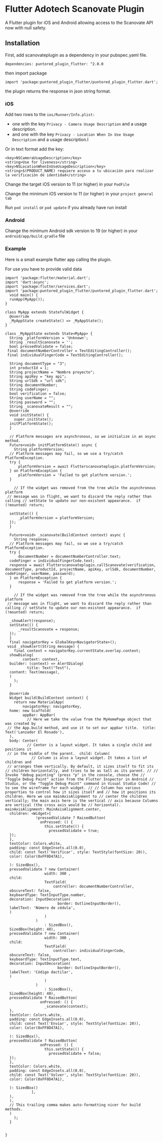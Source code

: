 # Flutter Adotech Scanovate Plugin


A Flutter plugin for iOS and Android allowing access to the Scanovate API now with null safety.

## Installation

First, add scanovateplugin as a dependency in your pubspec.yaml file.

`dependencies:
  puntored_plugin_flutter: ^2.0.0`
  
then import package

`import 'package:puntored_plugin_flutter/puntored_plugin_flutter.dart';`

the plugin returns the response in json string format.  
### iOS
Add two rows to the `ios/Runner/Info.plist:`

* one with the key `Privacy - Camera Usage Description` and a usage description.
* and one with the key `Privacy - Location When In Use Usage Description` and a usage description.I

Or in text format add the key:


    <key>NSCameraUsageDescription</key>
    <string>Use for liveness</string>
	<key>NSLocationWhenInUseUsageDescription</key>
 	<string>$(PRODUCT_NAME) requiere acceso a tu ubicación para realizar la verificación de identidad</string>

Change the target iOS  version to 11 (or higher) in your `PodFile`

Change the minimum iOS  version to 11 (or higher) in your `project general tab`

Run `pod install` or `pod update` if you already have run install

### Android

Change the minimum Android sdk version to 19 (or higher) in your `android/app/build.gradle` file

### Example

Here is a small example flutter app calling the plugin. 

For use you have to provide valid data

    import 'package:flutter/material.dart';  
    import 'dart:async';  
    import 'package:flutter/services.dart';  
    import 'package:puntored_plugin_flutter/puntored_plugin_flutter.dart';
	  void main() {  
	  runApp(MyApp());  
	}	 	 
  
	class MyApp extends StatefulWidget {  
	  @override  
	  _MyAppState createState() => _MyAppState();  
	}  
  
	class _MyAppState extends State<MyApp> {  
	  String _platformVersion = 'Unknown';  
	  String _resultScanovate = '';  
	  bool pressedValidate = false;  
	 final documentNumberController = TextEditingController();  
	 final individualFingerCode = TextEditingController();  
	  
	  String documentType = "3";  
	  int productId = 1;  
	  String projectName = "Nombre proyecto";  
	  String apiKey = "key api";  
	  String urlSdk = "url sdk";  
	  String documentNumber;  
	  String codeFinger;  
	  bool verification = false;
	  String userName = "";
	  String password = "";  
	  String _scanovateResult = "";  
	  @override  
	  void initState() {  
	    super.initState();  
	  initPlatformState();  
	  }  
	  
	  // Platform messages are asynchronous, so we initialize in an async method.  
	  Future<void> initPlatformState() async {  
	    String platformVersion;  
	  // Platform messages may fail, so we use a try/catch PlatformException.  
	  try {  
	      platformVersion = await Flutterscanovateplugin.platformVersion;  
	  } on PlatformException {  
	      platformVersion = 'Failed to get platform version.';  
	  }  
	  
	    // If the widget was removed from the tree while the asynchronous platform  
	 // message was in flight, we want to discard the reply rather than calling // setState to update our non-existent appearance.  if (!mounted) return;  
	  
	  setState(() {  
	      _platformVersion = platformVersion;  
	  });  
	  }  
	  
	  Future<void> _scanovate(BuildContext context) async {  
	    String response;  
	  // Platform messages may fail, so we use a try/catch PlatformException.  
	  try {  
	      documentNumber = documentNumberController.text;  
	  codeFinger = individualFingerCode.text;  
	  response = await Flutterscanovateplugin.callScanovate(verification, documentType, productId, projectName, apiKey, urlSdk, documentNumber, codeFinger, userName, password);  
	  } on PlatformException {  
	      response = 'Failed to get platform version.';  
	  }  
	  
	    // If the widget was removed from the tree while the asynchronous platform  
	 // message was in flight, we want to discard the reply rather than calling // setState to update our non-existent appearance.  if (!mounted) return;  
	  
	  _showAlert(response);  
	  setState(() {  
	      _resultScanovate = response;  
	  });  
	  }  
	  final navigatorKey = GlobalKey<NavigatorState>();  
	 void _showAlert(String message) {  
	    final context = navigatorKey.currentState.overlay.context;  
	  showDialog(  
	        context: context,  
	  builder: (context) => AlertDialog(  
	          title: Text("Test"),  
	  content: Text(message),  
	  )  
	    );  
	  }  
	  
	  @override  
	  Widget build(BuildContext context) {  
	    return new MaterialApp(  
	        navigatorKey: navigatorKey,  
	  home: new Scaffold(  
	        appBar: AppBar(  
	          // Here we take the value from the MyHomePage object that was created by  
	 // the App.build method, and use it to set our appbar title.  title: Text('Lanzador El Rosado'),  
	  ),  
	  body: Center(  
	          // Center is a layout widget. It takes a single child and positions it  
	 // in the middle of the parent.  child: Column(  
	            // Column is also a layout widget. It takes a list of children and  
	 // arranges them vertically. By default, it sizes itself to fit its // children horizontally, and tries to be as tall as its parent. // // Invoke "debug painting" (press "p" in the console, choose the // "Toggle Debug Paint" action from the Flutter Inspector in Android // Studio, or the "Toggle Debug Paint" command in Visual Studio Code) // to see the wireframe for each widget. // // Column has various properties to control how it sizes itself and // how it positions its children. Here we use mainAxisAlignment to // center the children vertically; the main axis here is the vertical // axis because Columns are vertical (the cross axis would be // horizontal).  mainAxisAlignment: MainAxisAlignment.center,  
	  children: <Widget>[  
	              !pressedValidate ? RaisedButton(  
	                onPressed: () {  
	                  this.setState(() {  
	                    pressedValidate = true;  
	  });  
	  },  
	  textColor: Colors.white,  
	  padding: const EdgeInsets.all(0.0),  
	  child: const Text('Verificar', style: TextStyle(fontSize: 20)),  
	  color: Color(0xFF0D47A1),  
	  
	  ): SizedBox(),  
	  pressedValidate ? new Container(  
	                  width: 300 ,  
	  child:  
	                  TextField(  
	                      controller: documentNumberController,  
	  obscureText: false,  
	  keyboardType: TextInputType.number,  
	  decoration: InputDecoration(  
	                        border: OutlineInputBorder(),  
	  labelText: 'Número de cédula',  
	  )  
	                  )  
	              )  
	                  : SizedBox(),  
	  SizedBox(height: 40),  
	  pressedValidate ? new Container(  
	                  width: 300 ,  
	  child:  
	                  TextField(  
	                      controller: individualFingerCode,  
	  obscureText: false,  
	  keyboardType: TextInputType.text,  
	  decoration: InputDecoration(  
	                        border: OutlineInputBorder(),  
	  labelText: 'Código dactilar',  
	  )  
	                  )  
	              )  
	                  : SizedBox(),  
	  SizedBox(height: 40),  
	  pressedValidate ? RaisedButton(  
	                onPressed: () {  
	                  _scanovate(context);  
	  },  
	  textColor: Colors.white,  
	  padding: const EdgeInsets.all(0.0),  
	  child: const Text('Enviar', style: TextStyle(fontSize: 20)),  
	  color: Color(0xFF0D47A1),  
	  
	  ): SizedBox(),  
	  pressedValidate ? RaisedButton(  
	                onPressed: () {  
	                  this.setState(() {  
	                    pressedValidate = false;  
	  });  
	  },  
	  textColor: Colors.white,  
	  padding: const EdgeInsets.all(0.0),  
	  child: const Text('Volver', style: TextStyle(fontSize: 20)),  
	  color: Color(0xFF0D47A1),  
	  
	  ): SizedBox()  
	            ],  
	  ),  
	  ),  
	  // This trailing comma makes auto-formatting nicer for build methods.  
	  )  
	    );  
	  }  
	  
	  
	}
